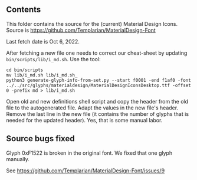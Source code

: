 ## Contents

This folder contains the source for the (current) Material Design Icons.
Source is https://github.com/Templarian/MaterialDesign-Font

Last fetch date is Oct 6, 2022.

After fetching a new file one needs to correct our cheat-sheet by updating `bin/scripts/lib/i_md.sh`.
Use the tool:
```
cd bin/scripts
mv lib/i_md.sh lib/i_md.sh_
python3 generate-glyph-info-from-set.py --start f0001 -end f1af0 -font ../../src/glyphs/materialdesign/MaterialDesignIconsDesktop.ttf -offset 0 -prefix md > lib/i_md.sh
```

Open old and new definitions shell script and copy the header from the old file to the autogenerated file. Adapt the values in the new file's header. Remove the last line in the new file (it contains the number of glyphs that is needed for the updated header). Yes, that is some manual labor.


## Source bugs fixed

Glyph 0xF1522 is broken in the original font. We fixed that one glyph manually.

See https://github.com/Templarian/MaterialDesign-Font/issues/9
